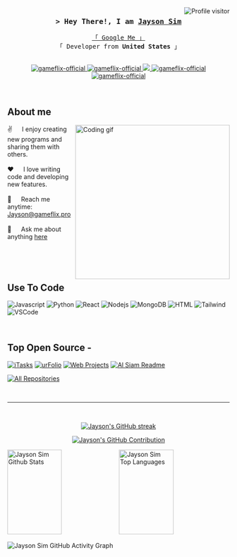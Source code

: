 <a href="https://komarev.com/ghpvc/?username=gameflix-official">
  <img align="right" src="https://komarev.com/ghpvc/?username=gameflix-official&label=Visitors&color=0e75b6&style=flat" alt="Profile visitor" />
</a>

<h3 align="center">
        <samp>&gt; Hey There!, I am
                <b><a target="_blank" href="https://gameflix-official.com">Jayson Sim</a></b>
        </samp>
</h3>

<p align="center"> 
  <samp>
    <a href="https://www.google.com/search?q=Jayson+Sim">「 Google Me 」</a>
    <br>
    「 Developer from <b>United States</b> 」
    <br>
    <br>
  </samp>
</p>

<p align="center">
 <a href="https://gameflix-official.com" target="blank">
  <img src="https://img.shields.io/badge/Website-DC143C?style=for-the-badge&logo=medium&logoColor=white" alt="gameflix-official" />
 </a>
 <a href="https://linkedin.com/in/JaysonSim" target="_blank">
  <img src="https://img.shields.io/badge/LinkedIn-0077B5?style=for-the-badge&logo=linkedin&logoColor=white" alt="gameflix-official"/>
 </a>
 <a href="https://twitter.com/_gameflix-official" target="_blank">
  <img src="https://img.shields.io/badge/Twitter-1DA1F2?style=for-the-badge&logo=twitter&logoColor=white" />
 </a>
 <a href="https://instagram.com/_gameflix-official" target="_blank">
  <img src="https://img.shields.io/badge/Instagram-fe4164?style=for-the-badge&logo=instagram&logoColor=white" alt="gameflix-official" />
 </a> 
 <a href="https://facebook.com/gameflix-official.dev" target="_blank">
  <img src="https://img.shields.io/badge/Facebook-20BEFF?&style=for-the-badge&logo=facebook&logoColor=white" alt="gameflix-official"  />
  </a> 
</p>
<br />

<!-- About Section -->
<h2>About me</h2>
<p>
 <img align="right" width="350" src="/assets/programmer.gif" alt="Coding gif" />
  
 ✌️ &emsp; I enjoy creating new programs and sharing them with others. <br/><br/>
 ❤️ &emsp; I love writing code and developing new features.<br/><br/>
 📧 &emsp; Reach me anytime: Jayson@gameflix.pro<br/><br/>
 💬 &emsp; Ask me about anything [here](https://github.com/gameflix-official/JaysonSim/issues)

</p>

<br/>
<br/>
<br/>

<h2>Use To Code</h2>

![Javascript](https://img.shields.io/badge/Javascript-F0DB4F?style=for-the-badge&labelColor=black&logo=javascript&logoColor=F0DB4F)
![Python](https://img.shields.io/badge/Python-3776AB?style=for-the-badge&logo=python&logoColor=white)
![React](https://img.shields.io/badge/-React-61DBFB?style=for-the-badge&labelColor=black&logo=react&logoColor=61DBFB)
![Nodejs](https://img.shields.io/badge/Nodejs-3C873A?style=for-the-badge&labelColor=black&logo=node.js&logoColor=3C873A)
![MongoDB](https://img.shields.io/badge/MongoDB-4EA94B?style=for-the-badge&logo=mongodb&logoColor=white)
![HTML](https://img.shields.io/badge/HTML5-E34F26?style=for-the-badge&logo=html5&logoColor=white)
![Tailwind](https://img.shields.io/badge/Tailwind_CSS-092749?style=for-the-badge&logo=tailwindcss&logoColor=06B6D4&labelColor=000000)
![VSCode](https://img.shields.io/badge/Visual_Studio-0078d7?style=for-the-badge&logo=visual%20studio&logoColor=white)

<br/>


## Top Open Source -
[![iTasks](https://github-readme-stats.vercel.app/api/pin/?username=alsiam&repo=itasks&border_color=7F3FBF&bg_color=0D1117&title_color=C9D1D9&text_color=8B949E&icon_color=7F3FBF)](https://github.com/alsiam/itasks)
[![urFolio](https://github-readme-stats.vercel.app/api/pin/?username=alsiam&repo=urfolio&border_color=7F3FBF&bg_color=0D1117&title_color=C9D1D9&text_color=8B949E&icon_color=7F3FBF)](https://github.com/alsiam/urfolio)
[![Web Projects](https://github-readme-stats.vercel.app/api/pin/?username=alsiam&repo=web-projects&border_color=7F3FBF&bg_color=0D1117&title_color=C9D1D9&text_color=8B949E&icon_color=7F3FBF)](https://github.com/alsiam/web-projects)
[![Al Siam Readme](https://github-readme-stats.vercel.app/api/pin/?username=alsiam&repo=alsiam&border_color=7F3FBF&bg_color=0D1117&title_color=C9D1D9&text_color=8B949E&icon_color=7F3FBF)](https://github.com/alsiam/alsiam)

<p align="left">
  <a href="https://github.com/JaysonSim?tab=repositories" target="_blank"><img alt="All Repositories" title="All Repositories" src="https://img.shields.io/badge/-All%20Repos-2962FF?style=for-the-badge&logo=koding&logoColor=white"/></a>
</p>

<br/>
<hr/>
<br/>

<p align="center">
  <a href="https://github.com/JaysonSim">
    <img src="https://github-readme-streak-stats.herokuapp.com/?user=JaysonSim&theme=radical&border=7F3FBF&background=0D1117" alt="Jayson's GitHub streak"/>
  </a>
</p>

<p align="center">
  <a href="https://github.com/JaysonSim">
    <img src="https://github-profile-summary-cards.vercel.app/api/cards/profile-details?username=JaysonSim&theme=radical" alt="Jayson's GitHub Contribution"/>
  </a>
</p>

<a> 
    <a href="https://github.com/JaysonSim"><img alt="Jayson Sim Github Stats" src="https://denvercoder1-github-readme-stats.vercel.app/api?username=JaysonSim&show_icons=true&count_private=true&theme=react&border_color=7F3FBF&bg_color=0D1117&title_color=F85D7F&icon_color=F8D866" height="192px" width="49.5%"/></a>
  <a href="https://github.com/JaysonSim"><img alt="Jayson Sim Top Languages" src="https://denvercoder1-github-readme-stats.vercel.app/api/top-langs/?username=JaysonSim&langs_count=8&layout=compact&theme=react&border_color=7F3FBF&bg_color=0D1117&title_color=F85D7F&icon_color=F8D866" height="192px" width="49.5%"/></a>
  <br/>
</a>

![Jayson Sim GitHub Activity Graph](https://github-readme-activity-graph.vercel.app/graph?username=JaysonSim&custom_title=Jayson%20Sim's%20GitHub%20Activity%20Graph&bg_color=0D1117&color=7F3FBF&line=7F3FBF&point=7F3FBF&area_color=FFFFFF&title_color=FFFFFF&area=true)
